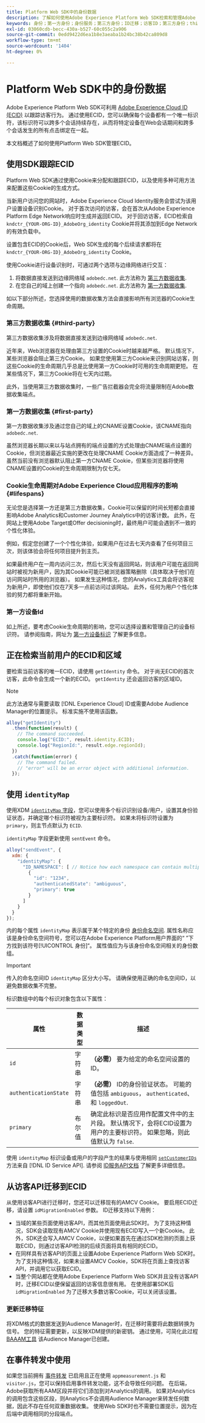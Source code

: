 ```yaml
---
title: Platform Web SDK中的身份数据
description: 了解如何使用Adobe Experience Platform Web SDK检索和管理Adobe Experience Cloud ID (ECID)。
keywords: 身份；第一方身份；身份服务；第三方身份；ID迁移；访客ID；第三方身份；thirdPartyCookiesEnabled；idMigrationEnabled；getIdentity；同步身份；syncIdentity；sendEvent；identityMap；primary；ecid；身份命名空间；命名空间ID；authenticationState；hashEnabled；
exl-id: 03060cdb-becc-430a-b527-60c055c2a906
source-git-commit: 0edd9422d6ea1b8e3aeaba1b24bc38b42ca809d8
workflow-type: tm+mt
source-wordcount: '1404'
ht-degree: 0%

---
```


# Platform Web SDK中的身份数据

Adobe Experience Platform Web SDK可利用 [Adobe Experience Cloud ID (ECID)](../../identity-service/ecid.md) 以跟踪访客行为。 通过使用ECID，您可以确保每个设备都有一个唯一标识符，该标识符可以跨多个会话持续存在，从而将特定设备在Web会话期间和跨多个会话发生的所有点击绑定在一起。

本文档概述了如何使用Platform Web SDK管理ECID。

## 使用SDK跟踪ECID

Platform Web SDK通过使用Cookie来分配和跟踪ECID，以及使用多种可用方法来配置这些Cookie的生成方式。

当新用户访问您的网站时，Adobe Experience Cloud Identity服务会尝试为该用户设置设备识别Cookie。 对于首次访问的访客，会在首次从Adobe Experience Platform Edge Network响应时生成并返回ECID。 对于回访访客，ECID检索自 `kndctr_{YOUR-ORG-ID}_AdobeOrg_identity` Cookie并将其添加到Edge Network的有效负载中。

设置包含ECID的Cookie后，Web SDK生成的每个后续请求都将在 `kndctr_{YOUR-ORG-ID}_AdobeOrg_identity` Cookie。

使用Cookie进行设备识别时，可通过两个选项与边缘网络进行交互：

1. 将数据直接发送到边缘网络域 `adobedc.net`. 此方法称为 [第三方数据收集](#third-party).
1. 在您自己的域上创建一个指向 `adobedc.net`. 此方法称为 [第一方数据收集](#first-party).

如以下部分所述，您选择使用的数据收集方法会直接影响所有浏览器的Cookie生命周期。

### 第三方数据收集 {#third-party}

第三方数据收集涉及将数据直接发送到边缘网络域 `adobedc.net`.

近年来，Web浏览器在处理由第三方设置的Cookie时越来越严格。 默认情况下，某些浏览器会阻止第三方Cookie。 如果您使用第三方Cookie来识别网站访客，则这些Cookie的生命周期几乎总是比使用第一方Cookie时可用的生命周期更短。 在某些情况下，第三方Cookie将在七天内过期。

此外，当使用第三方数据收集时，一些广告拦截器会完全将流量限制在Adobe数据收集端点。

### 第一方数据收集 {#first-party}

第一方数据收集涉及通过您自己的域上的CNAME设置Cookie，该CNAME指向 `adobedc.net`.

虽然浏览器长期以来以与站点拥有的端点设置的方式处理由CNAME端点设置的Cookie，但浏览器最近实施的更改在处理CNAME Cookie方面造成了一种差异。 虽然当前没有浏览器默认阻止第一方CNAME Cookie，但某些浏览器将使用CNAME设置的Cookie的生命周期限制为仅七天。

### Cookie生命周期对Adobe Experience Cloud应用程序的影响 {#lifespans}

无论您是选择第一方还是第三方数据收集，Cookie可以保留的时间长短都会直接影响Adobe Analytics和Customer Journey Analytics中的访客计数。 此外，在网站上使用Adobe Target或Offer decisioning时，最终用户可能会遇到不一致的个性化体验。

例如，假定您创建了一个个性化体验，如果用户在过去七天内查看了任何项目三次，则该体验会将任何项目提升到主页。

如果最终用户在一周内访问三次，然后七天没有返回网站，则该用户可能在返回网站时被视为新用户，因为其Cookie可能已被浏览器策略删除（具体取决于他们在访问网站时所用的浏览器）。 如果发生这种情况，您的Analytics工具会将访客视为新用户，即使他们仅在7天多一点前访问过该网站。 此外，任何为用户个性化体验的努力都将重新开始。

### 第一方设备Id

如上所述，要考虑Cookie生命周期的影响，您可以选择设置和管理自己的设备标识符。 请参阅指南，网址为 [第一方设备标识](./first-party-device-ids.md) 了解更多信息。

## 正在检索当前用户的ECID和区域

要检索当前访客的唯一ECID，请使用 `getIdentity` 命令。 对于尚无ECID的首次访客，此命令会生成一个新的ECID。 `getIdentity` 还会返回访客的区域ID。

>[!NOTE]
>
>此方法通常与需要读取 [!DNL Experience Cloud] ID或需要Adobe Audience Manager的位置提示。 标准实施不使用该函数。

```javascript
alloy("getIdentity")
  .then(function(result) {
    // The command succeeded.
    console.log("ECID:", result.identity.ECID);
    console.log("RegionId:", result.edge.regionId);
  })
  .catch(function(error) {
    // The command failed.
    // "error" will be an error object with additional information.
  });
```

## 使用 `identityMap`

使用XDM [`identityMap` 字段](../../xdm/schema/composition.md#identityMap)，您可以使用多个标识识别设备/用户，设置其身份验证状态，并确定哪个标识符被视为主要标识符。 如果未将标识符设置为 `primary`，则主节点默认为 `ECID`.

`identityMap` 字段更新使用 `sentEvent` 命令。

```javascript
alloy("sendEvent", {
  xdm: {
    "identityMap": {
      "ID_NAMESPACE": [ // Notice how each namespace can contain multiple identifiers.
        {
          "id": "1234",
          "authenticatedState": "ambiguous",
          "primary": true
        }
      ]
    }
  }
});
```

内的每个属性 `identityMap` 表示属于某个特定的身份 [身份命名空间](../../identity-service/namespaces.md). 属性名称应该是身份命名空间符号，您可以在Adobe Experience Platform用户界面的“ ”下方找到该符号[!UICONTROL 身份]“。 属性值应为与该身份命名空间相关的身份数组。

>[!IMPORTANT]
>
>传入的命名空间ID `identityMap` 区分大小写。 请确保使用正确的命名空间ID，以避免数据收集不完整。

标识数组中的每个标识对象包含以下属性：

| 属性 | 数据类型 | 描述 |
| --- | --- | --- |
| `id` | 字符串 | **（必需）** 要为给定的命名空间设置的ID。 |
| `authenticationState` | 字符串 | **（必需）** ID的身份验证状态。 可能的值包括 `ambiguous`， `authenticated`、和 `loggedOut`. |
| `primary` | 布尔值 | 确定此标识是否应用作配置文件中的主片段。 默认情况下，会将ECID设置为用户的主要标识符。 如果忽略，则此值默认为 `false`. |

使用 `identityMap` 标识设备或用户的字段产生的结果与使用相同 [`setCustomerIDs`](https://experienceleague.adobe.com/docs/id-service/using/id-service-api/methods/setcustomerids.html?lang=en) 方法来自 [!DNL ID Service API]. 请参阅 [ID服务API文档](https://experienceleague.adobe.com/docs/id-service/using/id-service-api/methods/get-set.html?lang=en) 了解更多详细信息。

## 从访客API迁移到ECID

从使用访客API进行迁移时，您还可以迁移现有的AMCV Cookie。 要启用ECID迁移，请设置 `idMigrationEnabled` 参数。 ID迁移支持以下用例：

* 当域的某些页面使用访客API，而其他页面使用此SDK时。 为了支持这种情况，SDK会读取现有AMCV Cookie并使用现有ECID写入一个新Cookie。 此外，SDK还会写入AMCV Cookie，以便如果首先在通过SDK检测的页面上获取ECID，则通过访客API检测的后续页面将具有相同的ECID。
* 在同样具有访客API的页面上设置Adobe Experience Platform Web SDK时。 为了支持这种情况，如果未设置AMCV Cookie，SDK将在页面上查找访客API，并调用它以获取ECID。
* 当整个网站都在使用Adobe Experience Platform Web SDK并且没有访客API时，迁移ECID以便保留返回的访客信息很有用。 在使用部署SDK后 `idMigrationEnabled` 为了迁移大多数访客Cookie，可以关闭该设置。

### 更新迁移特征

将XDM格式的数据发送到Audience Manager时，在迁移时需要将此数据转换为信号。 您的特征需要更新，以反映XDM提供的新密钥。 通过使用，可简化此过程 [BAAAM工具](https://experienceleague.adobe.com/docs/audience-manager/user-guide/reference/bulk-management-tools/bulk-management-intro.html#getting-started-with-bulk-management) 该Audience Manager已创建。

## 在事件转发中使用

如果您当前拥有 [事件转发](../../tags/ui/event-forwarding/overview.md) 已启用且正在使用 `appmeasurement.js` 和 `visitor.js`，您可以保持启用事件转发功能，这不会导致任何问题。 在后端，Adobe获取所有AAM区段并将它们添加到对Analytics的调用。 如果对Analytics的调用包含这些区段，则Analytics不会调用Audience Manager来转发任何数据，因此不存在任何双重数据收集。 使用Web SDK时也不需要位置提示，因为在后端中调用相同的分段端点。
